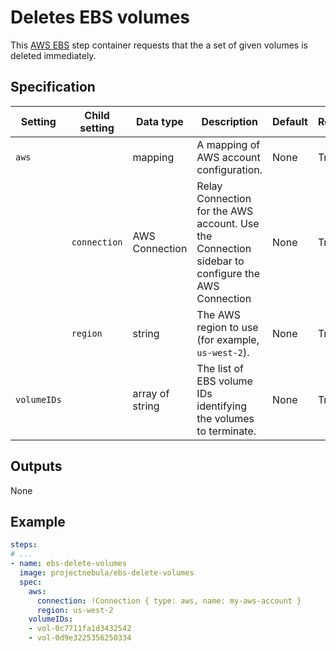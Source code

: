 # Deletes EBS volumes

This [AWS EBS](https://aws.amazon.com/ebs/) step container requests that the a
set of given volumes is deleted immediately.

## Specification

| Setting | Child setting | Data type | Description | Default | Required |
|---------|---------------|-----------|-------------|---------|----------|
| `aws` || mapping | A mapping of AWS account configuration. | None | True |
|| `connection` | AWS Connection | Relay Connection for the AWS account. Use the Connection sidebar to configure the AWS Connection | None | True |
|| `region` | string | The AWS region to use (for example, `us-west-2`). | None | True |
| `volumeIDs` || array of string | The list of EBS volume IDs identifying the volumes to terminate. | None | True |

## Outputs
None

## Example

```yaml
steps:
# ...
- name: ebs-delete-volumes
  image: projectnebula/ebs-delete-volumes
  spec:
    aws:
      connection: !Connection { type: aws, name: my-aws-account }
      region: us-west-2
    volumeIDs:
    - vol-0c7711fa1d3432542
    - vol-0d9e3225356250334
```
